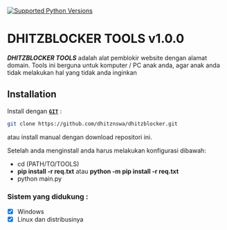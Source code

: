 [![Supported Python Versions](https://img.shields.io/pypi/pyversions/rich/10.11.0)](https://github.com/dhitznswa/dhitzblocker)

# DHITZBLOCKER TOOLS v1.0.0

**_DHITZBLOCKER TOOLS_** adalah alat pemblokir website dengan alamat domain. Tools ini berguna untuk komputer / PC anak anda, agar anak anda tidak melakukan hal yang tidak anda inginkan

## Installation
Install dengan **[`GIT`](https://git-scm.com/)** :
```sh
git clone https://github.com/dhitznswa/dhitzblocker.git
```
atau install manual dengan download repositori ini.

Setelah anda menginstall anda harus melakukan konfigurasi dibawah:
- cd (PATH/TO/TOOLS)
- **pip install -r req.txt** atau **python -m pip install -r req.txt** 
- python main.py

### Sistem yang didukung :
- [x] Windows
- [x] Linux dan distribusinya